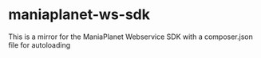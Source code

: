 maniaplanet-ws-sdk
==================

This is a mirror for the ManiaPlanet Webservice SDK with a composer.json file for autoloading